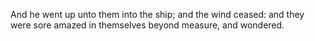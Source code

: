 And he went up unto them into the ship; and the wind ceased: and they were sore amazed in themselves beyond measure, and wondered.
